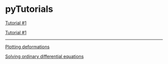# pyTutorials

[Tutorial #1](http://nbviewer.ipython.org/gist/rajeshrinet/a1dd02f1920974b830ab)

[Tutorial #1](http://nbviewer.ipython.org/gist/rajeshrinet/a1dd02f1920974b830ab)



------------------------------------



[Plotting deformations](http://nbviewer.ipython.org/gist/rajeshrinet/8351652)


[Solving ordinary differential equations](http://nbviewer.ipython.org/gist/rajeshrinet/bde976cd3e1f4a238cfa)

